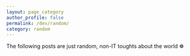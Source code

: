 ```yaml
---
layout: page_category
author_profile: false
permalink: /dev/random/
category: random
---
```


The following  posts are just random, non-IT toughts about the world ☸️


